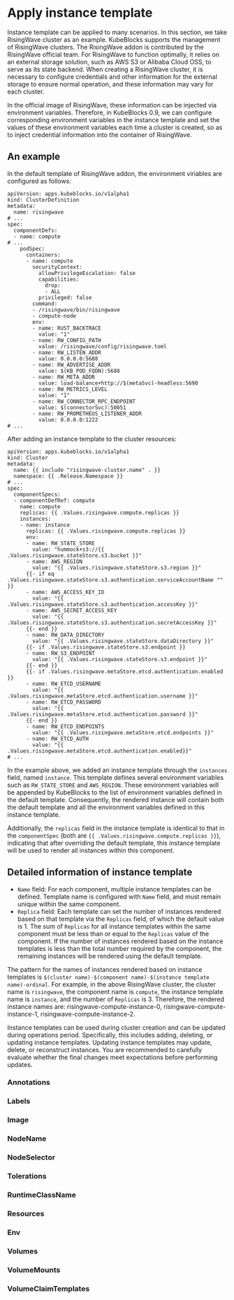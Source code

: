 # Apply instance template

Instance template can be applied to many scenarios. In this section, we take RisingWave cluster as an example.
KubeBlocks supports the management of RisingWave clusters. The RisingWave addon is contributed by the RisingWave official team.  For RisingWave to function optimally, it relies on an external storage solution, such as AWS S3 or Alibaba Cloud OSS, to serve as its state backend. When creating a RisingWave cluster, it is necessary to configure credentials and other information for the external storage to ensure normal operation, and these information may vary for each cluster.

In the official image of RisingWave, these information can be injected via environment variables. Therefore, in KubeBlocks 0.9, we can configure corresponding environment variables in the instance template and set the values of these environment variables each time a cluster is created, so as to inject credential information into the container of RisingWave.

## An example

In the default template of RisingWave addon, the environment viriables are configured as follows:
```
apiVersion: apps.kubeblocks.io/v1alpha1
kind: ClusterDefinition
metadata:
  name: risingwave
# ...
spec:
  componentDefs:
  - name: compute
# ...
    podSpec:
      containers:
      - name: compute
        securityContext:
          allowPrivilegeEscalation: false
          capabilities:
            drop:
            - ALL
          privileged: false
        command:
        - /risingwave/bin/risingwave
        - compute-node
        env:
        - name: RUST_BACKTRACE
          value: "1"
        - name: RW_CONFIG_PATH
          value: /risingwave/config/risingwave.toml
        - name: RW_LISTEN_ADDR
          value: 0.0.0.0:5688
        - name: RW_ADVERTISE_ADDR
          value: $(KB_POD_FQDN):5688
        - name: RW_META_ADDR
          value: load-balance+http://$(metaSvc)-headless:5690
        - name: RW_METRICS_LEVEL
          value: "1"
        - name: RW_CONNECTOR_RPC_ENDPOINT
          value: $(connectorSvc):50051
        - name: RW_PROMETHEUS_LISTENER_ADDR
          value: 0.0.0.0:1222
# ...
```
After adding an instance template to the cluster resources:
```
apiVersion: apps.kubeblocks.io/v1alpha1
kind: Cluster
metadata:
  name: {{ include "risingwave-cluster.name" . }}
  namespace: {{ .Release.Namespace }}
# ...
spec:
  componentSpecs:
  - componentDefRef: compute
    name: compute
    replicas: {{ .Values.risingwave.compute.replicas }}
    instances:
    - name: instance
      replicas: {{ .Values.risingwave.compute.replicas }}
      env:
      - name: RW_STATE_STORE
        value: "hummock+s3://{{ .Values.risingwave.stateStore.s3.bucket }}"
      - name: AWS_REGION
        value: "{{ .Values.risingwave.stateStore.s3.region }}"
      {{- if eq .Values.risingwave.stateStore.s3.authentication.serviceAccountName "" }}
      - name: AWS_ACCESS_KEY_ID
        value: "{{ .Values.risingwave.stateStore.s3.authentication.accessKey }}"
      - name: AWS_SECRET_ACCESS_KEY
        value: "{{ .Values.risingwave.stateStore.s3.authentication.secretAccessKey }}"
      {{- end }}
      - name: RW_DATA_DIRECTORY
        value: "{{ .Values.risingwave.stateStore.dataDirectory }}"
      {{- if .Values.risingwave.stateStore.s3.endpoint }}
      - name: RW_S3_ENDPOINT
        value: "{{ .Values.risingwave.stateStore.s3.endpoint }}"
      {{- end }}
      {{- if .Values.risingwave.metaStore.etcd.authentication.enabled }}
      - name: RW_ETCD_USERNAME
        value: "{{ .Values.risingwave.metaStore.etcd.authentication.username }}"
      - name: RW_ETCD_PASSWORD
        value: "{{ .Values.risingwave.metaStore.etcd.authentication.password }}"
      {{- end }}
      - name: RW_ETCD_ENDPOINTS
        value: "{{ .Values.risingwave.metaStore.etcd.endpoints }}"
      - name: RW_ETCD_AUTH
        value: "{{ .Values.risingwave.metaStore.etcd.authentication.enabled}}"
# ...
```
In the example above, we added an instance template through the `instances` field, named `instance`. This template defines several environment variables such as `RW_STATE_STORE` and `AWS_REGION`. These environment variables will be appended by KubeBlocks to the list of environment variables defined in the default template. Consequently, the rendered instance will contain both the default template and all the environment variables defined in this instance template.

Additionally, the `replicas` field in the instance template is identical to that in the `componentSpec` (both are `{{ .Values.risingwave.compute.replicas }}`), indicating that after overriding the default template, this instance template will be used to render all instances within this component.

## Detailed information of instance template

- `Name` field: For each component, multiple instance templates can be defined. Template name is configured with `Name` field, and must remain unique within the same component.
- `Replica` field: Each template can set the number of instances rendered based on that template via the `Replicas` field, of which the default value is 1. The sum of `Replicas` for all instance templates within the same component must be less than or equal to the `Replicas` value of the component. If the number of instances rendered based on the instance templates is less than the total number required by the component, the remaining instances will be rendered using the default template.

The pattern for the names of instances rendered based on instance templates is `$(cluster name)-$(component name)-$(instance template name)-ordinal`. For example, in the above RisingWave cluster, the cluster name is `risingwave`, the component name is `compute`, the instance template name is `instance`, and the number of `Replicas` is 3. Therefore, the rendered instance names are: risingwave-compute-instance-0, risingwave-compute-instance-1, risingwave-compute-instance-2.

Instance templates can be used during cluster creation and can be updated during operations period. Specifically, this includes adding, deleting, or updating instance templates. Updating instance templates may update, delete, or reconstruct instances. You are recommended to carefully evaluate whether the final changes meet expectations before performing updates.

### Annotations
### Labels
### Image
### NodeName
### NodeSelector
### Tolerations
### RuntimeClassName
### Resources
### Env
### Volumes
### VolumeMounts
### VolumeClaimTemplates